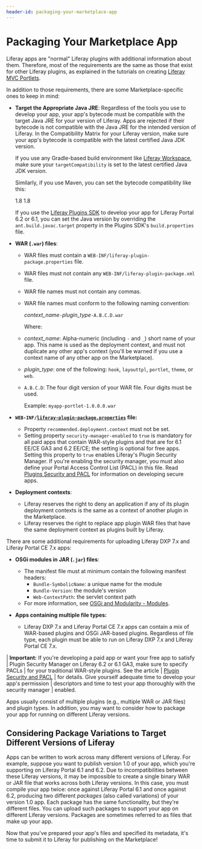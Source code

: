 ```yaml
---
header-id: packaging-your-marketplace-app
---
```


# Packaging Your Marketplace App

Liferay apps are "normal" Liferay plugins with additional information about
them. Therefore, most of the requirements are the same as those that exist for
other Liferay plugins, as explained in the tutorials on creating
[Liferay MVC Portlets](/docs/7-1/tutorials/-/knowledge_base/t/liferay-mvc-portlet).

In addition to those requirements, there are some Marketplace-specific ones to
keep in mind:

- **Target the Appropriate Java JRE**: Regardless of the tools you use to 
  develop your app, your app's bytecode must be compatible with the target Java
  JRE for your version of Liferay. Apps are rejected if their bytecode is not
  compatible with the Java JRE for the intended version of Liferay. In the
  Compatibility Matrix for your Liferay version, make sure your app's bytecode
  is compatible with the latest certified Java JDK version.

  If you use any Gradle-based build environment like 
  [Liferay Workspace](/docs/7-1/tutorials/-/knowledge_base/t/liferay-workspace), make
  sure your `targetCompatibility` is set to the latest certified Java JDK
  version. 

  Similarly, if you use Maven, you can set the bytecode compatibility like this: 

    <properties>
		<maven.compiler.source>1.8</maven.compiler.source>
		<maven.compiler.target>1.8</maven.compiler.target>  
	</properties>

  If you use the 
  [Liferay Plugins SDK](/docs/6-2/tutorials/-/knowledge_base/t/plugins-sdk)
  to develop your app for Liferay Portal 6.2 or 6.1, you can set the Java
  version by overriding  the `ant.build.javac.target` property in the Plugins
  SDK's `build.properties` file. 

- **WAR (`.war`) files**:
    - WAR files must contain a `WEB-INF/liferay-plugin-package.properties` file.
    - WAR files must not contain any `WEB-INF/liferay-plugin-package.xml` file.
    - WAR file names must not contain any commas.
    - WAR file names must conform to the following naming convention:

      *context_name*`-`*plugin_type*`-A.B.C.D.war`

      Where:

    - *context_name*: Alpha-numeric (including `-` and `_`) short name of
      your app. This name is used as the deployment context, and must not
      duplicate any other app's context (you'll be warned if you use a
      context name of any other app on the Marketplace).

    - *plugin_type*: one of the following: `hook`, `layouttpl`,
      `portlet`, `theme`, or `web`.

    - `A.B.C.D`: The four digit version of your WAR file. Four digits must
       be used.

        Example: `myapp-portlet-1.0.0.0.war`

- **`WEB-INF/`[`liferay-plugin-package.properties`](https://docs.liferay.com/ce/portal/7.1-latest/propertiesdoc/liferay-plugin-package_7_1_0.properties.html)
  file:**
    - Property `recommended.deployment.context` must not be set.
    - Setting property `security-manager-enabled` to `true` is mandatory for all
      paid apps that contain WAR-style plugins and that are for 6.1 EE/CE GA3
      and 6.2 EE/CE; the setting is optional for free apps. Setting this
      property to `true` enables Liferay's Plugin Security Manager. If you're
      enabling the security manager, you must also define your Portal Access
      Control List (PACL) in this file. Read
      [Plugins Security and PACL](/docs/6-2/tutorials/-/knowledge_base/t/plugin-security-and-pacl)
      for information on developing secure apps.
- **Deployment contexts**:
    - Liferay reserves the right to deny an application if any of its plugin
      deployment contexts is the same as a context of another plugin in the
      Marketplace.
    - Liferay reserves the right to replace app plugin WAR files that have
      the same deployment context as plugins built by Liferay.

There are some additional requirements for uploading Liferay DXP 7.x and Liferay
Portal CE 7.x apps:

- **OSGi modules in JAR (`.jar`) files**:
    - The manifest file must at minimum contain the following manifest headers:
        - `Bundle-SymbolicName`: a unique name for the module
        - `Bundle-Version`: the module's version
        - `Web-ContextPath`: the servlet context path
    - For more information, see 
      [OSGi and Modularity - Modules](/docs/7-1/tutorials/-/knowledge_base/t/osgi-and-modularity). 

- **Apps containing multiple file types:**
    - Liferay DXP 7.x and Liferay Portal CE 7.x apps can contain a mix of 
      WAR-based plugins and OSGi JAR-based plugins. Regardless of file type,
      each plugin must be able to run on Liferay DXP 7.x and Liferay Portal CE
      7.x. 

| **Important:** If you're developing a paid app or want your free app to satisfy
| Plugin Security Manager on Liferay 6.2 or 6.1 GA3, make sure to specify PACLs
| for your traditional WAR-style plugins. See the article
| [Plugin Security and PACL](/docs/6-2/tutorials/-/knowledge_base/t/plugin-security-and-pacl)
| for details. Give yourself adequate time to develop your app's permission
| descriptors and time to test your app thoroughly with the security manager
| enabled.

Apps usually consist of multiple plugins (e.g., multiple WAR or JAR files) and 
plugin types. In addition, you may want to consider how to package your app for 
running on different Liferay versions. 

## Considering Package Variations to Target Different Versions of Liferay

Apps can be written to work across many different versions of Liferay. For
example, suppose you want to publish version 1.0 of your app, which you're
supporting on Liferay Portal 6.1 and 6.2. Due to incompatibilities between these
Liferay versions, it may be impossible to create a single binary WAR or JAR file
that works across both Liferay versions. In this case, you must compile your app
twice: once against Liferay Portal 6.1 and once against 6.2, producing two
different *packages* (also called variations) of your version 1.0 app. Each
package has the same functionality, but they're different files. You can upload
such packages to support your app on different Liferay versions. Packages are
sometimes referred to as files that make up your app. 

Now that you've prepared your app's files and specified its metadata, it's
time to submit it to Liferay for publishing on the Marketplace! 
